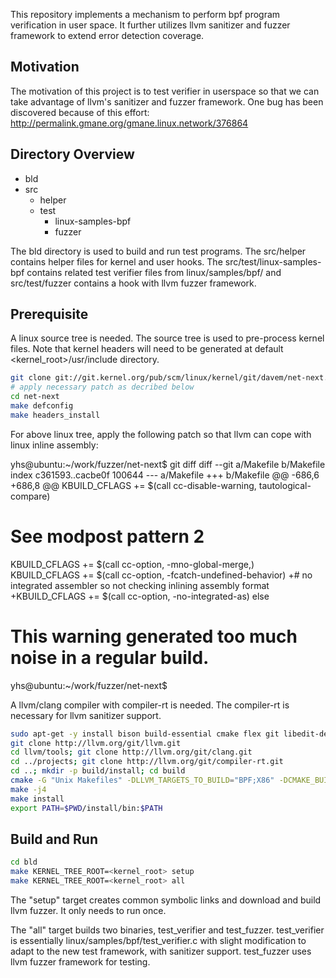 
This repository implements a mechanism to perform bpf program verification
in user space. It further utilizes llvm sanitizer and fuzzer framework to
extend error detection coverage.

## Motivation

The motivation of this project is to test verifier in userspace so that
we can take advantage of llvm's sanitizer and fuzzer framework. One bug
has been discovered because of this effort:
http://permalink.gmane.org/gmane.linux.network/376864

## Directory Overview

  - bld
  - src
    - helper
    - test
      - linux-samples-bpf
      - fuzzer

The bld directory is used to build and run test programs.
The src/helper contains helper files for kernel and 
user hooks. The src/test/linux-samples-bpf contains 
related test verifier files from linux/samples/bpf/ and
src/test/fuzzer contains a hook with llvm fuzzer framework.

## Prerequisite

A linux source tree is needed. The source tree is used to pre-process kernel files.
Note that kernel headers will need to be generated at default <kernel_root>/usr/include
directory.
```bash
git clone git://git.kernel.org/pub/scm/linux/kernel/git/davem/net-next.git
# apply necessary patch as decribed below
cd net-next
make defconfig
make headers_install
```
For above linux tree, apply the following patch so that llvm can cope with linux
inline assembly:

yhs@ubuntu:~/work/fuzzer/net-next$ git diff
diff --git a/Makefile b/Makefile
index c361593..cacbe0f 100644
--- a/Makefile
+++ b/Makefile
@@ -686,6 +686,8 @@ KBUILD_CFLAGS += $(call cc-disable-warning, tautological-compare)
 # See modpost pattern 2
 KBUILD_CFLAGS += $(call cc-option, -mno-global-merge,)
 KBUILD_CFLAGS += $(call cc-option, -fcatch-undefined-behavior)
+# no integrated assembler so not checking inlining assembly format
+KBUILD_CFLAGS += $(call cc-option, -no-integrated-as)
 else
 
 # This warning generated too much noise in a regular build.
yhs@ubuntu:~/work/fuzzer/net-next$ 

A llvm/clang compiler with compiler-rt is needed. The compiler-rt is necessary
for llvm sanitizer support.
```bash
sudo apt-get -y install bison build-essential cmake flex git libedit-dev python zlib1g-dev
git clone http://llvm.org/git/llvm.git
cd llvm/tools; git clone http://llvm.org/git/clang.git
cd ../projects; git clone http://llvm.org/git/compiler-rt.git
cd ..; mkdir -p build/install; cd build
cmake -G "Unix Makefiles" -DLLVM_TARGETS_TO_BUILD="BPF;X86" -DCMAKE_BUILD_TYPE=Release -DCMAKE_INSTALL_PREFIX=$PWD/install ..
make -j4
make install
export PATH=$PWD/install/bin:$PATH
```

## Build and Run

```bash
cd bld
make KERNEL_TREE_ROOT=<kernel_root> setup
make KERNEL_TREE_ROOT=<kernel_root> all
```

The "setup" target creates common symbolic links and download
and build llvm fuzzer. It only needs to run once.

The "all" target builds two binaries, test_verifier and test_fuzzer.
test_verifier is essentially linux/samples/bpf/test_verifier.c with
slight modification to adapt to the new test framework, with
sanitizer support. test_fuzzer uses llvm fuzzer framework
for testing.
